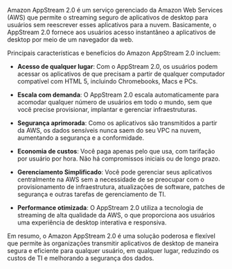 Amazon AppStream 2.0 é um serviço gerenciado da Amazon Web Services (AWS) que permite o streaming seguro de aplicativos de desktop para usuários sem reescrever esses aplicativos para a nuvem. Basicamente, o AppStream 2.0 fornece aos usuários acesso instantâneo a aplicativos de desktop por meio de um navegador da web.

Principais características e benefícios do Amazon AppStream 2.0 incluem:



- **Acesso de qualquer lugar**: Com o AppStream 2.0, os usuários podem acessar os aplicativos de que precisam a partir de qualquer computador compatível com HTML 5, incluindo Chromebooks, Macs e PCs.

- **Escala com demanda**: O AppStream 2.0 escala automaticamente para acomodar qualquer número de usuários em todo o mundo, sem que você precise provisionar, implantar e gerenciar infraestruturas.

- **Segurança aprimorada**: Como os aplicativos são transmitidos a partir da AWS, os dados sensíveis nunca saem do seu VPC na nuvem, aumentando a segurança e a conformidade.

- **Economia de custos**: Você paga apenas pelo que usa, com tarifação por usuário por hora. Não há compromissos iniciais ou de longo prazo.

- **Gerenciamento Simplificado**: Você pode gerenciar seus aplicativos centralmente na AWS sem a necessidade de se preocupar com o provisionamento de infraestrutura, atualizações de software, patches de segurança e outras tarefas de gerenciamento de TI.

- **Performance otimizada**: O AppStream 2.0 utiliza a tecnologia de streaming de alta qualidade da AWS, o que proporciona aos usuários uma experiência de desktop interativa e responsiva.

Em resumo, o Amazon AppStream 2.0 é uma solução poderosa e flexível que permite às organizações transmitir aplicativos de desktop de maneira segura e eficiente para qualquer usuário, em qualquer lugar, reduzindo os custos de TI e melhorando a segurança dos dados.